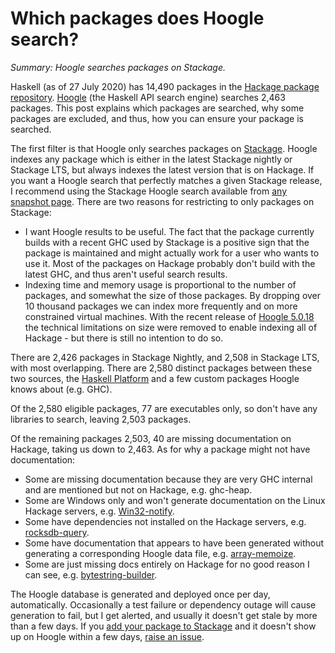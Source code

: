 # Which packages does Hoogle search?

_Summary: Hoogle searches packages on Stackage._

Haskell (as of 27 July 2020) has 14,490 packages in the [Hackage package repository](https://hackage.haskell.org/). [Hoogle](https://hoogle.haskell.org/) (the Haskell API search engine) searches 2,463 packages. This post explains which packages are searched, why some packages are excluded, and thus, how you can ensure your package is searched.

The first filter is that Hoogle only searches packages on [Stackage](https://www.stackage.org/). Hoogle indexes any package which is either in the latest Stackage nightly or Stackage LTS, but always indexes the latest version that is on Hackage. If you want a Hoogle search that perfectly matches a given Stackage release, I recommend using the Stackage Hoogle search available from [any snapshot page](https://www.stackage.org/nightly). There are two reasons for restricting to only packages on Stackage:

* I want Hoogle results to be useful. The fact that the package currently builds with a recent GHC used by Stackage is a positive sign that the package is maintained and might actually work for a user who wants to use it. Most of the packages on Hackage probably don't build with the latest GHC, and thus aren't useful search results.
* Indexing time and memory usage is proportional to the number of packages, and somewhat the size of those packages. By dropping over 10 thousand packages we can index more frequently and on more constrained virtual machines. With the recent release of [Hoogle 5.0.18](https://hackage.haskell.org/package/hoogle) the technical limitations on size were removed to enable indexing all of Hackage - but there is still no intention to do so.

There are 2,426 packages in Stackage Nightly, and 2,508 in Stackage LTS, with most overlapping. There are 2,580 distinct packages between these two sources, the [Haskell Platform](https://www.haskell.org/platform/) and a few custom packages Hoogle knows about (e.g. GHC).

Of the 2,580 eligible packages, 77 are executables only, so don't have any libraries to search, leaving 2,503 packages.

Of the remaining packages 2,503, 40 are missing documentation on Hackage, taking us down to 2,463. As for why a package might not have documentation:

* Some are missing documentation because they are very GHC internal and are mentioned but not on Hackage, e.g. ghc-heap.
* Some are Windows only and won't generate documentation on the Linux Hackage servers, e.g. [Win32-notify](https://hackage.haskell.org/package/Win32-notify).
* Some have dependencies not installed on the Hackage servers, e.g. [rocksdb-query](https://hackage.haskell.org/package/rocksdb-query).
* Some have documentation that appears to have been generated without generating a corresponding Hoogle data file, e.g. [array-memoize](https://hackage.haskell.org/package/array-memoize).
* Some are just missing docs entirely on Hackage for no good reason I can see, e.g. [bytestring-builder](https://hackage.haskell.org/package/bytestring-builder).

The Hoogle database is generated and deployed once per day, automatically. Occasionally a test failure or dependency outage will cause generation to fail, but I get alerted, and usually it doesn't get stale by more than a few days. If you [add your package to Stackage](https://github.com/commercialhaskell/stackage#add-your-package) and it doesn't show up on Hoogle within a few days, [raise an issue](https://github.com/ndmitchell/hoogle/issues).

